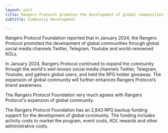 ```yaml
---
layout: post
title: Rangers Protocol promotes the development of global communities
subtitle: Community Development

---
```


Rangers Protocol Foundation reported that in January 2024, the Rangers Protocol promoted the development of global communities through global social media channels Twitter, Telegram, Youtube and world-renowned KOLs.

In January 2024, Rangers Protocol continued to expand the community through the world's well-known social media channels Twitter, Telegram, Youtube, and gathers global users, and held the RPG holder giveaway. The expansion of global community will further enhances Rangers Protocol’s brand awareness.

The Rangers Protocol Foundation very much agrees with Rangers Protocol's expansion of global community. 

The Rangers Protocol Foundation has an 2,843 RPG backup funding support for the development of global community.  The funding includes activity costs to market the program, event costs, KOL rewards and other administrative costs. 